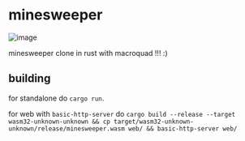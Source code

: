 # minesweeper
![image](https://github.com/user-attachments/assets/2440ccda-b11f-4401-b3a9-2a45be7d27eb)

minesweeper clone in rust with macroquad !!! :)

## building

for standalone do `cargo run`.

for web with `basic-http-server` do `cargo build --release --target wasm32-unknown-unknown && cp target/wasm32-unknown-unknown/release/minesweeper.wasm web/ && basic-http-server web/`
